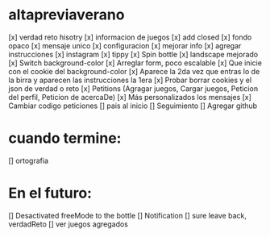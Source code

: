 # altapreviaverano

[x] verdad reto hisotry
[x] informacion de juegos
[x] add closed
[x] fondo opaco
[x] mensaje unico
[x] configuracion
[x] mejorar info
[x] agregar instrucciones
[x] instagram
[x] tippy
[x] Spin bottle
[x] landscape mejorado
[x] Switch background-color
[x] Arreglar form, poco escalable
[x] Que inicie con el cookie del background-color
[x] Aparece la 2da vez que entras lo de la birra y aparecen las instrucciones la 1era
[x] Probar borrar cookies y el json de verdad o reto
[x] Petitions (Agragar juegos, Cargar juegos, Peticion del perfil, Peticion de acercaDe)
[x] Más personalizados los mensajes
[x] Cambiar codigo peticiones
[] pais al inicio
[] Seguimiento
[] Agregar github

# cuando termine:
[] ortografia

# En el futuro:
[] Desactivated freeMode to the bottle
[] Notification
[] sure leave back, verdadReto
[] ver juegos agregados